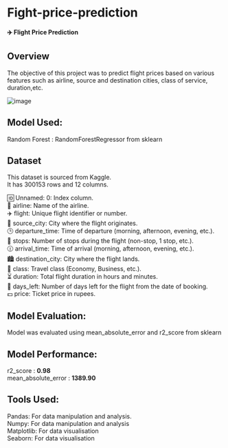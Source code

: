 # Fight-price-prediction
**✈️ Flight Price Prediction**  


## **Overview**  
The objective of this project was to predict flight prices based on various features such as airline, source and destination cities, class of service, duration,etc.    

![image](https://github.com/user-attachments/assets/e4e2f58b-9f7d-4d37-9abd-f735f4936060)


## **Model Used:**  
Random Forest : RandomForestRegressor from sklearn    

## **Dataset**   
This dataset is sourced from Kaggle.     
It has 300153 rows and 12 columns.  
  
🆔 Unnamed: 0: Index column.    
🛫 airline: Name of the airline.    
✈️ flight: Unique flight identifier or number.  
🌆 source_city: City where the flight originates.  
🕒 departure_time: Time of departure (morning, afternoon, evening, etc.).  
🛑 stops: Number of stops during the flight (non-stop, 1 stop, etc.).  
🕧 arrival_time: Time of arrival (morning, afternoon, evening, etc.).  
🏙️ destination_city: City where the flight lands.  
💺 class: Travel class (Economy, Business, etc.).  
⏳ duration: Total flight duration in hours and minutes.  
📅 days_left: Number of days left for the flight from the date of booking.  
💵 price: Ticket price in rupees.  

## **Model Evaluation:**  
Model was evaluated using mean_absolute_error and r2_score from sklearn 

## **Model Performance:**  
r2_score : **0.98**  
mean_absolute_error : **1389.90**  
 
## **Tools Used**:    
Pandas: For data manipulation and analysis.  
Numpy: For data manipulation and analysis  
Matplotlib: For data visualisation  
Seaborn: For data visualisation  
